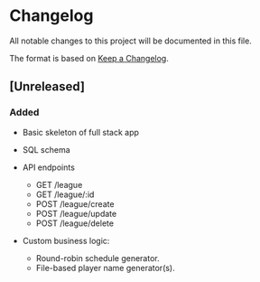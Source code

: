# Changelog
All notable changes to this project will be documented in this file.

The format is based on [Keep a Changelog](https://keepachangelog.com/en/1.0.0/).

## [Unreleased]

### Added
- Basic skeleton of full stack app

- SQL schema
- API endpoints
	- GET /league
	- GET /league/:id
	- POST /league/create
	- POST /league/update
	- POST /league/delete

- Custom business logic:
	- Round-robin schedule generator.
	- File-based player name generator(s).

